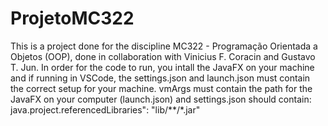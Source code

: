 # ProjetoMC322
This is a project done for the discipline MC322 - Programação Orientada a Objetos (OOP), done in collaboration with Vinicius F. Coracin and Gustavo T. Jun. 
In order for the code to run, you intall the JavaFX on your machine and if running in VSCode, the settings.json and launch.json must contain the correct setup for your machine. vmArgs must contain the path for the JavaFX on your computer (launch.json) and settings.json should contain: java.project.referencedLibraries": "lib/**/*.jar"
